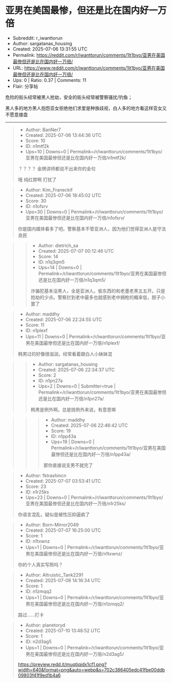 # 亚男在美国最惨，但还是比在国内好一万倍

- Subreddit: r_iwanttorun
- Author: sargatanas_housing
- Created: 2025-07-06 13:31:55 UTC
- Permalink: https://reddit.com/r/iwanttorun/comments/1lt1byo/亚男在美国最惨但还是比在国内好一万倍/
- URL: https://www.reddit.com/r/iwanttorun/comments/1lt1byo/亚男在美国最惨但还是比在国内好一万倍/
- Ups: 0 | Ratio: 0.37 | Comments: 11
- Flair: 分享帖


危险的街头经常被黑人抢劫，安全的街头经常被警察骚扰/钓鱼；

黑人多的地方黑人抱怨亚女拒绝他们求爱是种族歧视，白人多的地方看这样亚女又不愿意接盘


---

> - Author: BanNer7
> - Created: 2025-07-06 13:44:36 UTC
> - Score: 10
> - ID: n1mtf2k
> - Ups=10 | Downs=0 | Permalink=/r/iwanttorun/comments/1lt1byo/亚男在美国最惨但还是比在国内好一万倍/n1mtf2k/
>
> ？？？？
> 金牌讲师都说不出来你的金句
> 
> 哦 纯红脖啊 打扰了

> - Author: Kim_Franeckif
> - Created: 2025-07-06 18:45:02 UTC
> - Score: 30
> - ID: n1ofsrv
> - Ups=30 | Downs=0 | Permalink=/r/iwanttorun/comments/1lt1byo/亚男在美国最惨但还是比在国内好一万倍/n1ofsrv/
>
> 你是国内媒体看多了吧。警察基本不管亚洲人，因为他们觉得亚洲人是守法良民

>> - Author: dietrich_sa
>> - Created: 2025-07-07 00:12:46 UTC
>> - Score: 14
>> - ID: n1q3qm5
>> - Ups=14 | Downs=0 | Permalink=/r/iwanttorun/comments/1lt1byo/亚男在美国最惨但还是比在国内好一万倍/n1q3qm5/
>>
>> 诈骗犯基本没黑人，全是亚洲人。偷东西的和老墨老黑五五开。只是抢劫的少点。警察拦到老中最多也就感到老中拥枪的概率低，胆子小罢了

> - Author: maddhy
> - Created: 2025-07-06 22:24:55 UTC
> - Score: 11
> - ID: n1plexf
> - Ups=11 | Downs=0 | Permalink=/r/iwanttorun/comments/1lt1byo/亚男在美国最惨但还是比在国内好一万倍/n1plexf/
>
> 韩男过的好像很滋润，经常看着跟白人小妹妹混

>> - Author: sargatanas_housing
>> - Created: 2025-07-06 22:34:37 UTC
>> - Score: 2
>> - ID: n1pn27a
>> - Ups=2 | Downs=0 | Submitter=true | Permalink=/r/iwanttorun/comments/1lt1byo/亚男在美国最惨但还是比在国内好一万倍/n1pn27a/
>>
>> 韩男是例外啊。总是挑例外来说，有意思嘛

>>> - Author: maddhy
>>> - Created: 2025-07-06 22:46:42 UTC
>>> - Score: 19
>>> - ID: n1pp43a
>>> - Ups=19 | Downs=0 | Permalink=/r/iwanttorun/comments/1lt1byo/亚男在美国最惨但还是比在国内好一万倍/n1pp43a/
>>>
>>> 那你直接说支男不就完了

> - Author: fktrashincn
> - Created: 2025-07-07 03:53:41 UTC
> - Score: 23
> - ID: n1r25ks
> - Ups=23 | Downs=0 | Permalink=/r/iwanttorun/comments/1lt1byo/亚男在美国最惨但还是比在国内好一万倍/n1r25ks/
>
> 你语言混乱，疑似是被性压抑逼疯了

> - Author: Born-Mirror2049
> - Created: 2025-07-07 16:25:00 UTC
> - Score: 1
> - ID: n1txwnz
> - Ups=1 | Downs=0 | Permalink=/r/iwanttorun/comments/1lt1byo/亚男在美国最惨但还是比在国内好一万倍/n1txwnz/
>
> 你的个人真实写照吗？

> - Author: Altruistic_Tank2291
> - Created: 2025-07-08 14:16:34 UTC
> - Score: 1
> - ID: n1zmqq2
> - Ups=1 | Downs=0 | Permalink=/r/iwanttorun/comments/1lt1byo/亚男在美国最惨但还是比在国内好一万倍/n1zmqq2/
>
> 路过……打卡

> - Author: planetoryd
> - Created: 2025-07-10 13:48:52 UTC
> - Score: 1
> - ID: n2d3ag5
> - Ups=1 | Downs=0 | Permalink=/r/iwanttorun/comments/1lt1byo/亚男在美国最惨但还是比在国内好一万倍/n2d3ag5/
>
> https://preview.redd.it/muqtiqjdx1cf1.png?width=640&format=png&auto=webp&s=702c386405edc41fbe00ddb09803f41f9ed1b4a6
